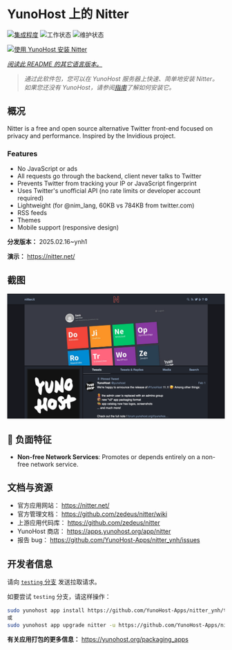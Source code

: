 <!--
注意：此 README 由 <https://github.com/YunoHost/apps/tree/master/tools/readme_generator> 自动生成
请勿手动编辑。
-->

# YunoHost 上的 Nitter

[![集成程度](https://apps.yunohost.org/badge/integration/nitter)](https://ci-apps.yunohost.org/ci/apps/nitter/)
![工作状态](https://apps.yunohost.org/badge/state/nitter)
![维护状态](https://apps.yunohost.org/badge/maintained/nitter)

[![使用 YunoHost 安装 Nitter](https://install-app.yunohost.org/install-with-yunohost.svg)](https://install-app.yunohost.org/?app=nitter)

*[阅读此 README 的其它语言版本。](./ALL_README.md)*

> *通过此软件包，您可以在 YunoHost 服务器上快速、简单地安装 Nitter。*  
> *如果您还没有 YunoHost，请参阅[指南](https://yunohost.org/install)了解如何安装它。*

## 概况

Nitter is a free and open source alternative Twitter front-end focused on privacy and performance.
Inspired by the Invidious project.

### Features

- No JavaScript or ads
- All requests go through the backend, client never talks to Twitter
- Prevents Twitter from tracking your IP or JavaScript fingerprint
- Uses Twitter's unofficial API (no rate limits or developer account required)
- Lightweight (for @nim_lang, 60KB vs 784KB from twitter.com)
- RSS feeds
- Themes
- Mobile support (responsive design)


**分发版本：** 2025.02.16~ynh1

**演示：** <https://nitter.net/>

## 截图

![Nitter 的截图](./doc/screenshots/screenshot.png)

## :red_circle: 负面特征

- **Non-free Network Services**: Promotes or depends entirely on a non-free network service.

## 文档与资源

- 官方应用网站： <https://nitter.net/>
- 官方管理文档： <https://github.com/zedeus/nitter/wiki>
- 上游应用代码库： <https://github.com/zedeus/nitter>
- YunoHost 商店： <https://apps.yunohost.org/app/nitter>
- 报告 bug： <https://github.com/YunoHost-Apps/nitter_ynh/issues>

## 开发者信息

请向 [`testing` 分支](https://github.com/YunoHost-Apps/nitter_ynh/tree/testing) 发送拉取请求。

如要尝试 `testing` 分支，请这样操作：

```bash
sudo yunohost app install https://github.com/YunoHost-Apps/nitter_ynh/tree/testing --debug
或
sudo yunohost app upgrade nitter -u https://github.com/YunoHost-Apps/nitter_ynh/tree/testing --debug
```

**有关应用打包的更多信息：** <https://yunohost.org/packaging_apps>
